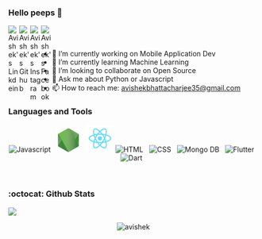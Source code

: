 ### Hello peeps 👋




<a href="https://linkedin.com/">
  <img align="left" alt="Avishek's Linkdein" width="22px" src="https://cdn.jsdelivr.net/npm/simple-icons@v3/icons/linkedin.svg" />
</a>
<a href="https://github.com/avishek22">
  <img align="left" alt="Avishek's Github" width="22px" src="https://cdn.jsdelivr.net/npm/simple-icons@v3/icons/github.svg" />
</a>

<a href="https://instagram.com/">
  <img align="left" alt="Avishek's Instagram" width="22px" src="https://cdn.jsdelivr.net/npm/simple-icons@v3/icons/instagram.svg" />
</a>
<a href="https://www.facebook.com/">
  <img align="left" alt="Avishek's Facebook" width="22px" src="https://cdn.jsdelivr.net/npm/simple-icons@v3/icons/facebook.svg" />
</a>


<br/>
<br/>


- 🔭 I’m currently working on Mobile Application Dev
- 🌱 I’m currently learning Machine Learning
- 👯 I’m looking to collaborate on Open Source
- 💬 Ask me about Python or Javascript
- 📫 How to reach me: avishekbhattacharjee35@gmail.com


###  Languages and Tools

<p align="center">
            <img src="https://upload.wikimedia.org/wikipedia/commons/9/99/Unofficial_JavaScript_logo_2.svg" width="48"
                alt="Javascript" />&nbsp;&nbsp;
  <img src="https://raw.githubusercontent.com/github/explore/80688e429a7d4ef2fca1e82350fe8e3517d3494d/topics/nodejs/nodejs.png"
                alt="Node.js" width="48" />&nbsp;&nbsp;
            <img src="https://raw.githubusercontent.com/github/explore/80688e429a7d4ef2fca1e82350fe8e3517d3494d/topics/react/react.png"
                alt="React.js" width="55" />
  <img src="https://upload.wikimedia.org/wikipedia/commons/6/61/HTML5_logo_and_wordmark.svg" alt="HTML"
                width="48" />&nbsp;&nbsp;
  <img src="https://upload.wikimedia.org/wikipedia/commons/d/d5/CSS3_logo_and_wordmark.svg" alt="CSS"
                width="35" />&nbsp;&nbsp;
  <img src="https://avatars1.githubusercontent.com/u/45120?s=200&v=4" alt="Mongo DB"
                width="48" />&nbsp;&nbsp;
  <img src="https://avatars1.githubusercontent.com/u/14101776?s=200&v=4" alt="Flutter"
                width="48" />&nbsp;&nbsp;
            <img src="https://avatars1.githubusercontent.com/u/1609975?s=200&v=4" width="48"
                alt="Dart" />&nbsp;&nbsp;
           
            
<!--              <img src="https://upload.wikimedia.org/wikipedia/commons/c/c3/Python-logo-notext.svg" alt="Python"
                width="48" />&nbsp;&nbsp;  -->

<!--             <img src="https://upload.wikimedia.org/wikipedia/commons/9/9a/Visual_Studio_Code_1.35_icon.svg" alt="VS Code" width="50" />&nbsp;&nbsp;
            <img src="https://upload.wikimedia.org/wikipedia/commons/3/3f/Git_icon.svg" alt="Git"
                width="48" />&nbsp;&nbsp; -->
</p>
  
<br/>

### :octocat: Github Stats

<a href="https://github.com/avishek22">
  <img align="center" src="https://github-readme-stats.vercel.app/api/top-langs/?username=avishek22&theme=dark&hide_langs_below=1" />
</a>


<p align="center"> 
<img width="450"  src="https://github-readme-streak-stats.herokuapp.com/?user=avishek22&theme=dark" alt="avishek" />
</p>
  

